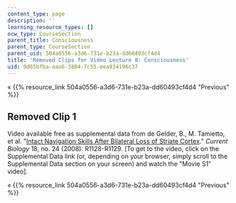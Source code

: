 ```yaml
---
content_type: page
description: ''
learning_resource_types: []
ocw_type: CourseSection
parent_title: Consciousness
parent_type: CourseSection
parent_uid: 504a0556-a3d6-731e-b23a-dd60493cf4d4
title: 'Removed Clips for Video Lecture 8: Consciousness'
uid: 9d65bfba-aaa6-3884-7c55-eea934196c37
---
```


« {{% resource_link 504a0556-a3d6-731e-b23a-dd60493cf4d4 "Previous" %}}

Removed Clip 1
--------------

Video available free as supplemental data from de Gelder, B., M. Tamietto, et al. "[Intact Navigation Skills After Bilateral Loss of Striate Cortex](http://dx.doi.org/10.1016/j.cub.2008.11.002)." _Current Biology_ 18, no. 24 (2008): R1128-R1129. \[To get to the video, click on the Supplemental Data link (or, depending on your browser, simply scroll to the Supplemental Data section on your screen) and watch the "Movie S1" video\].

« {{% resource_link 504a0556-a3d6-731e-b23a-dd60493cf4d4 "Previous" %}}